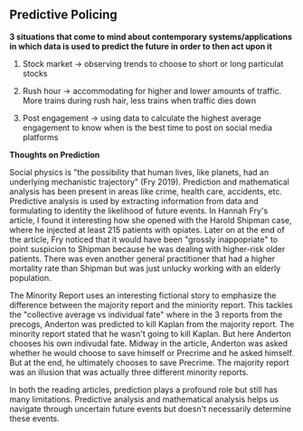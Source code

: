 ## Predictive Policing

**3 situations that come to mind about contemporary systems/applications in which data is used to predict the future in order to then act upon it**

1. Stock market -> observing trends to choose to short or long particulat stocks

2. Rush hour -> accommodating for higher and lower amounts of traffic. More trains during rush hair, less trains when traffic dies down

3. Post engagement  -> using data to calculate the highest average engagement to know when is the best time to post on social media platforms

**Thoughts on Prediction**

Social physics is "the possibility that human lives, like planets, had an underlying mechanistic trajectory" (Fry 2019). Prediction and mathematical analysis has been present in areas like crime, health care, accidents, etc. Predictive analysis is used by extracting information from data and formulating to identity the likelihood of future events. In Hannah Fry's article, I found it interesting how she opened with the Harold Shipman case, where he injected at least 215 patients with opiates. Later on at the end of the article, Fry noticed that it would have been "grossly inappopriate" to point suspicion to Shipman because he was dealing with higher-risk older patients. There was even another general practitioner that had a higher mortality rate than Shipman but was just unlucky working with an elderly population.

The Minority Report uses an interesting fictional story to emphasize the difference between the majority report and the miniority report. This tackles the "collective average vs individual fate" where in the 3 reports from the precogs,  Anderton was predicted to kill Kaplan from the majority report. The minority report stated that he wasn't going to kill Kaplan. But here Anderton chooses his own indivudal fate. Midway in the article, Anderton was asked whether he would choose to save himself or Precrime and he asked himself. But at the end, he ultimately chooses to save Precrime. The majority report was an illusion that was actually three different minority reports.         

In both the reading articles, prediction plays a profound role but still has many limitations. Predictive analysis and mathematical analysis helps us navigate through uncertain future events but doesn't necessarily determine these events.